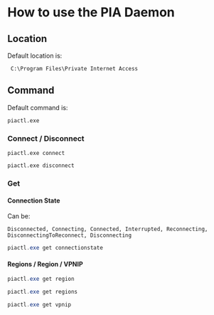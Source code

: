 # How to use the PIA Daemon

## Location

Default location is:

```text
 C:\Program Files\Private Internet Access
 ```

## Command

Default command is:

```text
piactl.exe
```

### Connect / Disconnect

```text
piactl.exe connect
```

```text
piactl.exe disconnect
```

### Get

#### Connection State

Can be:
```text
Disconnected, Connecting, Connected, Interrupted, Reconnecting, DisconnectingToReconnect, Disconnecting
```

```powershell
piactl.exe get connectionstate
```

#### Regions / Region / VPNIP

```powershell
piactl.exe get region
```

```powershell
piactl.exe get regions
```

```powershell
piactl.exe get vpnip
```